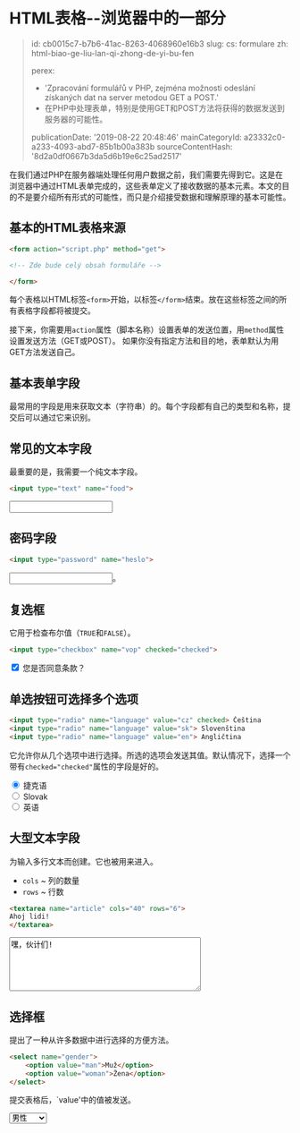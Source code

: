 HTML表格--浏览器中的一部分
================

> id: cb0015c7-b7b6-41ac-8263-4068960e16b3
> slug:
> 	cs: formulare
> 	zh: html-biao-ge-liu-lan-qi-zhong-de-yi-bu-fen
> 
> perex:
> 	- 'Zpracování formulářů v PHP, zejména možnosti odeslání získaných dat na server metodou GET a POST.'
> 	- 在PHP中处理表单，特别是使用GET和POST方法将获得的数据发送到服务器的可能性。
> 
> publicationDate: '2019-08-22 20:48:46'
> mainCategoryId: a23332c0-a233-4093-abd7-85b1b00a383b
> sourceContentHash: '8d2a0df0667b3da5d6b19e6c25ad2517'

在我们通过PHP在服务器端处理任何用户数据之前，我们需要先得到它。这是在浏览器中通过HTML表单完成的，这些表单定义了接收数据的基本元素。本文的目的不是要介绍所有形式的可能性，而只是介绍接受数据和理解原理的基本可能性。

基本的HTML表格来源
-----------------------------

```html
<form action="script.php" method="get">

<!-- Zde bude celý obsah formuláře -->

</form>
```

每个表格以HTML标签`<form>`开始，以标签`</form>`结束。放在这些标签之间的所有表格字段都将被提交。

接下来，你需要用`action`属性（脚本名称）设置表单的发送位置，用`method`属性设置发送方法（GET或POST）。 如果你没有指定方法和目的地，表单默认为用GET方法发送自己。

基本表单字段
-------------------------

最常用的字段是用来获取文本（字符串）的。每个字段都有自己的类型和名称，提交后可以通过它来识别。

常见的文本字段
------------------

最重要的是，我需要一个纯文本字段。

```html
<input type="text" name="food">
```

<input type="text" name="food" >

密码字段
---------------------

```html
<input type="password" name="heslo">
```

<input type="password" name="password">。

复选框
--------

它用于检查布尔值（`TRUE`和`FALSE`）。

```html
<input type="checkbox" name="vop" checked="checked">
```

<label>
	<input type="checkbox" name="vop" checked="check"> 您是否同意条款？
</label>

单选按钮可选择多个选项
------------------------------------

```html
<input type="radio" name="language" value="cz" checked> Čeština
<input type="radio" name="language" value="sk"> Slovenština
<input type="radio" name="language" value="en"> Angličtina
```

它允许你从几个选项中进行选择。所选的选项会发送其值。默认情况下，选择一个带有`checked="checked"`属性的字段是好的。

<label>
	<input type="radio" name="language" value="cz" checked="check" > 捷克语
</label><br>
<label>
	<input type="radio" name="language" value="en"> Slovak
</label><br>
<label>
	<input type="radio" name="language" value="en"> 英语
</label>

大型文本字段
------------------

为输入多行文本而创建。它也被用来进入。

- `cols` ~ 列的数量
- `rows` ~ 行数

```html
<textarea name="article" cols="40" rows="6">
Ahoj lidi!
</textarea>
```

<textarea name="文章" cols="40" rows="6">
嘿，伙计们!
</textarea>

选择框
---------

提出了一种从许多数据中进行选择的方便方法。

```html
<select name="gender">
	<option value="man">Muž</option>
	<option value="woman">Žena</option>
</select>
```

提交表格后，`value'中的值被发送。

<select name="gender">
	<option value="man">男性</option>。
	<option value="woman">Female</option>。
</选择> </选择>

提交按钮
---------------------

该表格可以有无限数量的提交按钮。他们很容易进入。

```html
<input type="submit" value="Odeslat">
```

当点击时，它从表单字段中获取所有数据，并将其发送到设定的脚本。

<input type="submit" value="submit">。

服务器上的数据处理
-------------------------

接下来，你需要将数据发送到服务器并在那里进行处理，这将在<a href="/processing-formula-in-php">下一篇文章</a>中介绍。
